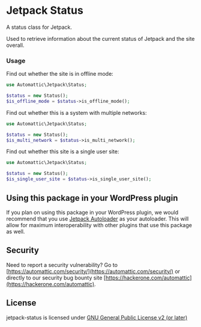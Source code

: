 # Jetpack Status

A status class for Jetpack.

Used to retrieve information about the current status of Jetpack and the site overall.

### Usage

Find out whether the site is in offline mode:

```php
use Automattic\Jetpack\Status;

$status = new Status();
$is_offline_mode = $status->is_offline_mode();
```

Find out whether this is a system with multiple networks:

```php
use Automattic\Jetpack\Status;

$status = new Status();
$is_multi_network = $status->is_multi_network();
```

Find out whether this site is a single user site:

```php
use Automattic\Jetpack\Status;

$status = new Status();
$is_single_user_site = $status->is_single_user_site();
```
## Using this package in your WordPress plugin

If you plan on using this package in your WordPress plugin, we would recommend that you use [Jetpack Autoloader](https://packagist.org/packages/automattic/jetpack-autoloader) as your autoloader. This will allow for maximum interoperability with other plugins that use this package as well.

## Security

Need to report a security vulnerability? Go to [https://automattic.com/security/](https://automattic.com/security/) or directly to our security bug bounty site [https://hackerone.com/automattic](https://hackerone.com/automattic).

## License

jetpack-status is licensed under [GNU General Public License v2 (or later)](./LICENSE.txt)
